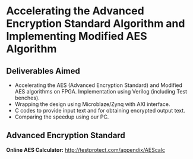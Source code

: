 # Accelerating the Advanced Encryption Standard Algorithm and Implementing Modified AES Algorithm

## Deliverables Aimed 
- Accelerating the AES (Advanced Encryption Standard) and Modified AES algorithms on FPGA. Implementation using Verilog (including Test benches).
- Wrapping the design using Microblaze/Zynq with AXI interface. 
- C codes to provide input text and for obtaining encrypted output text.
- Comparing the speedup using our PC. 

## Advanced Encryption Standard


__Online AES Calculator:__ http://testprotect.com/appendix/AEScalc
